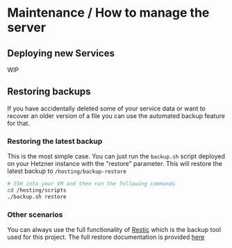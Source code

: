 # Maintenance / How to manage the server
## Deploying new Services
WIP

## Restoring backups
If you have accidentally deleted some of your service data or want to recover an older version of a file you can use the automated backup feature for that.

### Restoring the latest backup
This is the most simple case. You can just run the ```backup.sh``` script deployed on your Hetzner instance with the "restore" parameter. This will restore the latest backup to ```/hosting/backup-restore```
```bash
# SSH into your VM and then run the following commands
cd /hosting/scripts
./backup.sh restore
```

### Other scenarios
You can always use the full functionality of [Restic](https://github.com/restic/restic) which is the backup tool used for this project. The full restore documentation is provided [here](https://restic.readthedocs.io/en/latest/050_restore.html)
